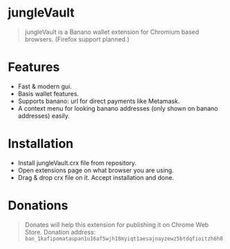 # jungleVault
> jungleVault is a Banano wallet extension for Chromium based browsers. (Firefox support planned.)
# Features
* Fast & modern gui.
* Basis wallet features.
* Supports banano: url for direct payments like Metamask.
* A context menu for looking banano addresses (only shown on banano addresses) easily.
# Installation
* Install jungleVault.crx file from repository.
* Open extensions page on what browser you are using.
* Drag & drop crx file on it. Accept installation and done.
# Donations
> Donates will help this extension for publishing it on Chrome Web Store.
Donation address: ``ban_1kafipomataupan1u16af5wjh18myiqt1aesajnayzewz5btdqfioitzh6h8``
